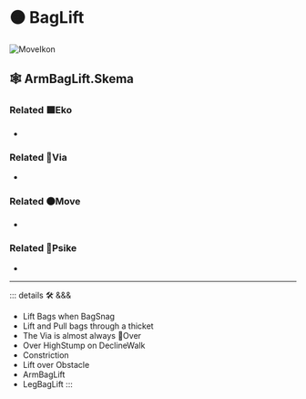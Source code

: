 # 🟠 <move>BagLift</move>

![MoveIkon](/Move/Move_Ikon.png)

## 🕸 ArmBagLift.Skema

### Related 🟩<eko>Eko</eko>

-

### Related 🔻<via>Via</via>

-

### Related 🟠<move>Move</move>

-

### Related 💜<psike>Psike</psike>

-

---

<!-- =================================================== -->
<!-- =================================================== -->
<!-- =================================================== -->
<!-- =================================================== -->
<!-- =================================================== -->
::: details 🛠 <dev>&&&</dev>

- Lift Bags when BagSnag
- Lift and Pull bags through a thicket
- The Via is almost always 🔻<via>Over</via>
- Over HighStump on DeclineWalk
- Constriction
- Lift over Obstacle
- ArmBagLift
- LegBagLift
:::
